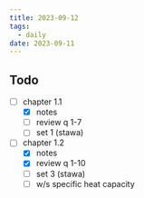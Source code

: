 ```yaml
---
title: 2023-09-12
tags:
  - daily
date: 2023-09-11
---
```

## Todo
- [ ] chapter 1.1
	- [x] notes
	- [ ] review q 1-7
	- [ ] set 1 (stawa)
- [ ] chapter 1.2
	- [x] notes
	- [x] review q 1-10
	- [ ] set 3 (stawa)
	- [ ] w/s specific heat capacity